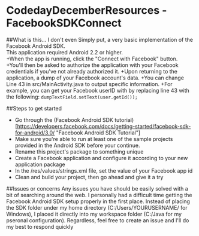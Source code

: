 CodedayDecemberResources - FacebookSDKConnect
========================

##What is this... I don't even
Simply put, a very basic implementation of the Facebook Android SDK.
<br />
This application required Android 2.2 or higher.
<br />
+When the app is running, click the "Connect with Facebook" button.
+You'll then be asked to authorize the application with your Facebook credentials if you've not already authorized it.
+Upon returning to the application, a dump of your Facebook account's data.
+You can change Line 43 in src/MainActivity.java to output specific information.
+For example, you can get your Facebook userID with by replacing line 43 with the following:
	`dumpTextField.setText(user.getId());`

##Steps to get started
+ Go through the (Facebook Android SDK tutorial)[https://developers.facebook.com/docs/getting-started/facebook-sdk-for-android/3.0/ "Facebook Android SDK Tutorial"]
+ Make sure you're able to run at least one of the sample projects provided in the Android SDK before your continue.
+ Rename this project's package to something unique
+ Create a Facebook application and configure it according to your new application package
+ In the /res/values/strings.xml file, set the value of your Facebook app id
+ Clean and build your project, then go ahead and give it a try

##Issues or concerns
Any issues you have should be easily solved with a bit of searching around the web.
I personally had a difficult time getting the Facebook Android SDK setup properly in the first place.
Instead of placing the SDK folder under my home directory (C:/Users/YOURUSERNAME/ for Windows), I placed it directly into my workspace folder (C:/Java for my pseronal configuration).
Regardless, feel free to create an issue and I'll do my best to respond quickly